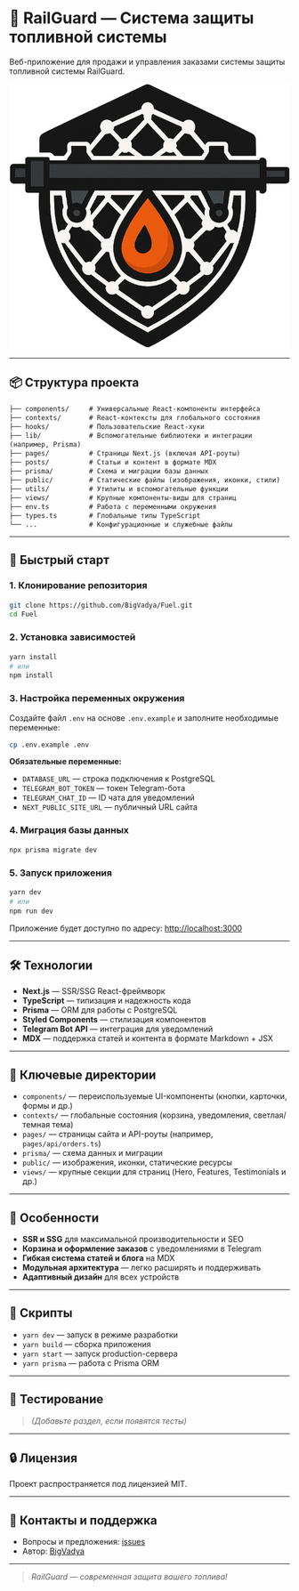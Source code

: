 # 🚄 RailGuard — Система защиты топливной системы

Веб-приложение для продажи и управления заказами системы защиты топливной системы RailGuard.

![RailGuard Banner](public/og-image.png)

---

## 📦 Структура проекта

```
├── components/     # Универсальные React-компоненты интерфейса
├── contexts/       # React-контексты для глобального состояния
├── hooks/          # Пользовательские React-хуки
├── lib/            # Вспомогательные библиотеки и интеграции (например, Prisma)
├── pages/          # Страницы Next.js (включая API-роуты)
├── posts/          # Статьи и контент в формате MDX
├── prisma/         # Схема и миграции базы данных
├── public/         # Статические файлы (изображения, иконки, стили)
├── utils/          # Утилиты и вспомогательные функции
├── views/          # Крупные компоненты-виды для страниц
├── env.ts          # Работа с переменными окружения
├── types.ts        # Глобальные типы TypeScript
└── ...             # Конфигурационные и служебные файлы
```

---

## 🚀 Быстрый старт

### 1. Клонирование репозитория

```bash
git clone https://github.com/BigVadya/Fuel.git
cd Fuel
```

### 2. Установка зависимостей

```bash
yarn install
# или
npm install
```

### 3. Настройка переменных окружения

Создайте файл `.env` на основе `.env.example` и заполните необходимые переменные:

```bash
cp .env.example .env
```

**Обязательные переменные:**

- `DATABASE_URL` — строка подключения к PostgreSQL
- `TELEGRAM_BOT_TOKEN` — токен Telegram-бота
- `TELEGRAM_CHAT_ID` — ID чата для уведомлений
- `NEXT_PUBLIC_SITE_URL` — публичный URL сайта

### 4. Миграция базы данных

```bash
npx prisma migrate dev
```

### 5. Запуск приложения

```bash
yarn dev
# или
npm run dev
```

Приложение будет доступно по адресу: [http://localhost:3000](http://localhost:3000)

---

## 🛠️ Технологии

- **Next.js** — SSR/SSG React-фреймворк
- **TypeScript** — типизация и надежность кода
- **Prisma** — ORM для работы с PostgreSQL
- **Styled Components** — стилизация компонентов
- **Telegram Bot API** — интеграция для уведомлений
- **MDX** — поддержка статей и контента в формате Markdown + JSX

---

## 📁 Ключевые директории

- `components/` — переиспользуемые UI-компоненты (кнопки, карточки, формы и др.)
- `contexts/` — глобальные состояния (корзина, уведомления, светлая/темная тема)
- `pages/` — страницы сайта и API-роуты (например, `pages/api/orders.ts`)
- `prisma/` — схема данных и миграции
- `public/` — изображения, иконки, статические ресурсы
- `views/` — крупные секции для страниц (Hero, Features, Testimonials и др.)

---

## 🧩 Особенности

- **SSR и SSG** для максимальной производительности и SEO
- **Корзина и оформление заказов** с уведомлениями в Telegram
- **Гибкая система статей и блога** на MDX
- **Модульная архитектура** — легко расширять и поддерживать
- **Адаптивный дизайн** для всех устройств

---

## 📝 Скрипты

- `yarn dev` — запуск в режиме разработки
- `yarn build` — сборка приложения
- `yarn start` — запуск production-сервера
- `yarn prisma` — работа с Prisma ORM

---

## 🧪 Тестирование

> _(Добавьте раздел, если появятся тесты)_

---

## 🔒 Лицензия

Проект распространяется под лицензией MIT.

---

## 🤝 Контакты и поддержка

- Вопросы и предложения: [issues](https://github.com/BigVadya/Fuel/issues)
- Автор: [BigVadya](https://github.com/BigVadya)

---

> _RailGuard — современная защита вашего топлива!_
